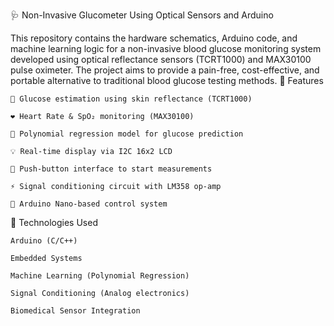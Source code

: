 🩺 Non-Invasive Glucometer Using Optical Sensors and Arduino

This repository contains the hardware schematics, Arduino code, and machine learning logic for a non-invasive blood glucose monitoring system developed using optical reflectance sensors (TCRT1000) and MAX30100 pulse oximeter. The project aims to provide a pain-free, cost-effective, and portable alternative to traditional blood glucose testing methods.
📌 Features

    🌟 Glucose estimation using skin reflectance (TCRT1000)

    ❤️ Heart Rate & SpO₂ monitoring (MAX30100)

    🧠 Polynomial regression model for glucose prediction

    💡 Real-time display via I2C 16x2 LCD

    🔘 Push-button interface to start measurements

    ⚡ Signal conditioning circuit with LM358 op-amp

    🔌 Arduino Nano-based control system

🧰 Technologies Used

    Arduino (C/C++)

    Embedded Systems

    Machine Learning (Polynomial Regression)

    Signal Conditioning (Analog electronics)

    Biomedical Sensor Integration
